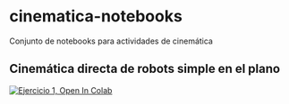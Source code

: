 # cinematica-notebooks
Conjunto de notebooks para actividades de cinemática

## Cinemática directa de robots simple en el plano
[![Ejercicio 1, Open In Colab](https://colab.research.google.com/assets/colab-badge.svg)](https://colab.research.google.com/github/robotica-cem/cinematica-notebooks/blob/main/cinematica-directa-2d/robot-2dof.ipynb)
